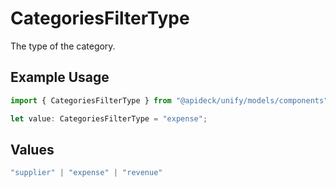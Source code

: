 # CategoriesFilterType

The type of the category.

## Example Usage

```typescript
import { CategoriesFilterType } from "@apideck/unify/models/components";

let value: CategoriesFilterType = "expense";
```

## Values

```typescript
"supplier" | "expense" | "revenue"
```